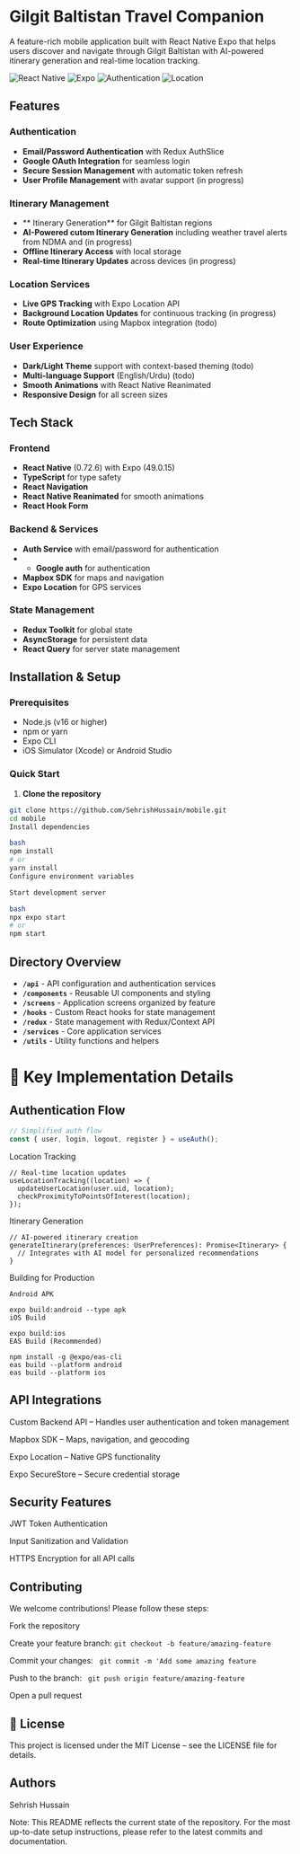# Gilgit Baltistan Travel Companion

A feature-rich mobile application built with React Native Expo that helps users discover and navigate through Gilgit Baltistan with AI-powered itinerary generation and real-time location tracking.

![React Native](https://img.shields.io/badge/React_Native-0.72.6-61DAFB?style=for-the-badge&logo=react&logoColor=white)
![Expo](https://img.shields.io/badge/Expo-49.0.15-000020?style=for-the-badge&logo=expo&logoColor=white)
![Authentication](https://img.shields.io/badge/Authentication-Email%20%26%20Google-007ACC?style=for-the-badge&logo=shield&logoColor=white)
![Location](https://img.shields.io/badge/Location-Google%20Maps-4285F4?style=for-the-badge&logo=googlemaps&logoColor=white)

##  Features

###  Authentication
- **Email/Password Authentication** with Redux AuthSlice
- **Google OAuth Integration** for seamless login
- **Secure Session Management** with automatic token refresh
- **User Profile Management** with avatar support (in progress)

###  Itinerary Management
- ** Itinerary Generation** for Gilgit Baltistan regions
- **AI-Powered  cutom Itinerary Generation** including weather travel alerts from NDMA and (in progress)
- **Offline Itinerary Access** with local storage
- **Real-time Itinerary Updates** across devices (in progress)

###  Location Services
- **Live GPS Tracking** with Expo Location API
- **Background Location Updates** for continuous tracking (in progress)
- **Route Optimization** using Mapbox integration (todo)

###  User Experience
- **Dark/Light Theme** support with context-based theming (todo)
- **Multi-language Support** (English/Urdu) (todo)
- **Smooth Animations** with React Native Reanimated
- **Responsive Design** for all screen sizes

##  Tech Stack

### Frontend
- **React Native** (0.72.6) with Expo (49.0.15)
- **TypeScript** for type safety
- **React Navigation** 
- **React Native Reanimated** for smooth animations
- **React Hook Form** 

### Backend & Services
- **Auth Service** with email/password for authentication
- - **Google auth** for authentication
- **Mapbox SDK** for maps and navigation
- **Expo Location** for GPS services

### State Management
- **Redux Toolkit** for global state
- **AsyncStorage** for persistent data
- **React Query** for server state management


##  Installation & Setup

### Prerequisites
- Node.js (v16 or higher)
- npm or yarn
- Expo CLI
- iOS Simulator (Xcode) or Android Studio

### Quick Start

1. **Clone the repository**
```bash
git clone https://github.com/SehrishHussain/mobile.git
cd mobile
Install dependencies

bash
npm install
# or
yarn install
Configure environment variables

Start development server

bash
npx expo start
# or
npm start
```


## Directory Overview

- **`/api`** - API configuration and authentication services
- **`/components`** - Reusable UI components and styling
- **`/screens`** - Application screens organized by feature
- **`/hooks`** - Custom React hooks for state management
- **`/redux`** - State management with Redux/Context API
- **`/services`** - Core application services
- **`/utils`** - Utility functions and helpers



# 🔧 Key Implementation Details

##  Authentication Flow
```typescript
// Simplified auth flow
const { user, login, logout, register } = useAuth();
```
 Location Tracking
```
// Real-time location updates
useLocationTracking((location) => {
  updateUserLocation(user.uid, location);
  checkProximityToPointsOfInterest(location);
});
```
 Itinerary Generation
```
// AI-powered itinerary creation
generateItinerary(preferences: UserPreferences): Promise<Itinerary> {
  // Integrates with AI model for personalized recommendations
}
```
 Building for Production
```
Android APK

expo build:android --type apk
iOS Build

expo build:ios
EAS Build (Recommended)

npm install -g @expo/eas-cli
eas build --platform android
eas build --platform ios
```
## API Integrations
Custom Backend API – Handles user authentication and token management

Mapbox SDK – Maps, navigation, and geocoding

Expo Location – Native GPS functionality

Expo SecureStore – Secure credential storage

## Security Features
JWT Token Authentication

Input Sanitization and Validation

HTTPS Encryption for all API calls

## Contributing
We welcome contributions! Please follow these steps:

Fork the repository

Create your feature branch:
` git checkout -b feature/amazing-feature `

Commit your changes:
` git commit -m 'Add some amazing feature`

Push to the branch:
` git push origin feature/amazing-feature`

Open a pull request

## 📄 License
This project is licensed under the MIT License – see the LICENSE file for details.

## Authors
Sehrish Hussain

 Note: This README reflects the current state of the repository. For the most up-to-date setup instructions, please refer to the latest commits and documentation.
